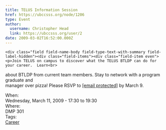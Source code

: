 ```yaml
---
title: TELUS Information Session 
href: https://ubccsss.org/node/1206
type: Event
author:
  username: Christopher Head
  link: https://ubccsss.org/user/2
date: 2009-03-02T16:52:00.000Z
---
```



    <div class="field field-name-body field-type-text-with-summary field-label-hidden"><div class="field-items"><div class="field-item even"><p>Join TELUS on campus to discover what the TELUS BTLDP can do for your career.  Learn<br>
about BTLDP from current team members. Stay to network with a program graduate and<br>
manager over pizza! Please RSVP to <a href="/cdn-cgi/l/email-protection#197874606d7c756c6a597e74787075377a7674"><span class="__cf_email__" data-cfemail="3e5f53474a5b524b4d7e59535f5752105d5153">[email&#xA0;protected]</span></a> by March 9.</p>
</div></div></div><div class="field field-name-field-dates field-type-datetime field-label-above"><div class="field-label">When:&#xA0;</div><div class="field-items"><div class="field-item even"><span class="date-display-single">Wednesday, March 11, 2009 - <span class="date-display-range"><span class="date-display-start">17:30</span> to <span class="date-display-end">19:30</span></span></span></div></div></div><div class="field field-name-field-location field-type-text field-label-above"><div class="field-label">Where:&#xA0;</div><div class="field-items"><div class="field-item even">DMP 301</div></div></div>    <footer>
    <div class="field field-name-field-tags field-type-taxonomy-term-reference field-label-above"><div class="field-label">Tags:&#xA0;</div><div class="field-items"><div class="field-item even"><a href="/career">Career</a></div></div></div>      </footer>
    